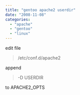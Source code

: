 ```yaml
---
title: "gentoo apache2 userdir"
date: "2008-11-08"
categories: 
  - "apache"
  - "gentoo"
  - "linux"
---
```


edit file

> /etc/conf.d/apache2

append

> \-D USERDIR

to APACHE2\_OPTS
